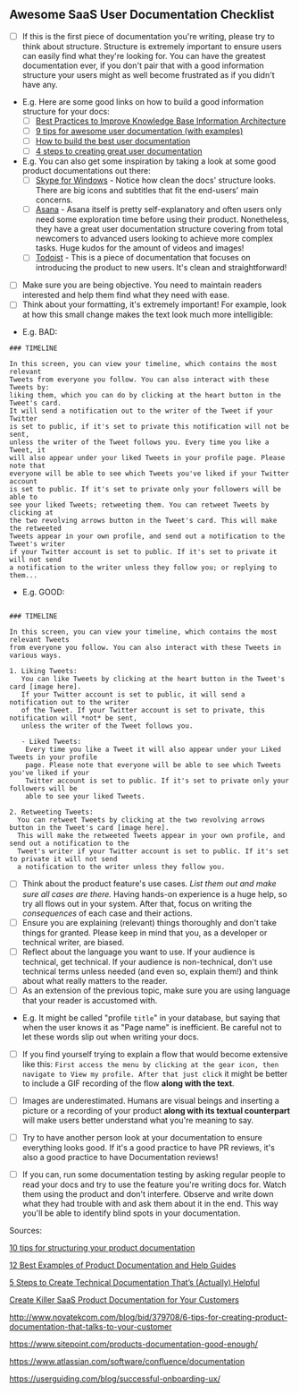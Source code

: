 ## Awesome SaaS User Documentation Checklist

- [ ] If this is the first piece of documentation you're writing, please try to think about structure. Structure is extremely important to ensure users can easily find what they're looking for. You can have the greatest documentation ever, if you don't pair that with a good information structure your users might as well become frustrated as if you didn't have any.
- E.g. Here are some good links on how to build a good information structure for your docs:
   - [ ] [Best Practices to Improve Knowledge Base Information Architecture](https://document360.io/blog/knowledge-base-information-architecture/)
   - [ ] [9 tips for awesome user documentation (with examples)](https://www.techsmith.com/blog/awesome-user-documentation/)
   - [ ] [How to build the best user documentation](https://www.techsmith.com/blog/user-documentation/)
   - [ ] [4 steps to creating great user documentation](https://formidableforms.com/4-steps-to-creating-great-end-user-documentation/)
- E.g. You can also get some inspiration by taking a look at some good product documentations out there:
   - [ ] [Skype for Windows](https://support.skype.com/en/skype/windows-desktop/) - Notice how clean the docs' structure looks. There are big icons and subtitles that fit the end-users' main concerns.
   - [ ] [Asana](https://asana.com/pt/guide) - Asana itself is pretty self-explanatory and often users only need some exploration time before using their product. Nonetheless, they have a great user documentation structure covering from total newcomers to advanced users looking to achieve more complex tasks. Huge kudos for the amount of videos and images!
   - [ ] [Todoist](https://doist.com/blog/how-to-use-todoist-effectively/) - This is a piece of documentation that focuses on introducing the product to new users. It's clean and straightforward!
- [ ] Make sure you are being objective. You need to maintain readers interested and help them find what they need with ease.
- [ ] Think about your formatting, it's extremely important! For example, look at how this small change makes the text look much more intelligible:
- E.g. BAD:

```
### TIMELINE

In this screen, you can view your timeline, which contains the most relevant
Tweets from everyone you follow. You can also interact with these Tweets by:
liking them, which you can do by clicking at the heart button in the Tweet's card.
It will send a notification out to the writer of the Tweet if your Twitter
is set to public, if it's set to private this notification will not be sent,
unless the writer of the Tweet follows you. Every time you like a Tweet, it
will also appear under your liked Tweets in your profile page. Please note that
everyone will be able to see which Tweets you've liked if your Twitter account
is set to public. If it's set to private only your followers will be able to
see your liked Tweets; retweeting them. You can retweet Tweets by clicking at
the two revolving arrows button in the Tweet's card. This will make the retweeted
Tweets appear in your own profile, and send out a notification to the Tweet's writer
if your Twitter account is set to public. If it's set to private it will not send
a notification to the writer unless they follow you; or replying to them...

```

- E.g. GOOD:

```

### TIMELINE

In this screen, you can view your timeline, which contains the most relevant Tweets
from everyone you follow. You can also interact with these Tweets in various ways.

1. Liking Tweets:
   You can like Tweets by clicking at the heart button in the Tweet's card [image here].
   If your Twitter account is set to public, it will send a notification out to the writer
   of the Tweet. If your Twitter account is set to private, this notification will *not* be sent,
   unless the writer of the Tweet follows you.

   - Liked Tweets:
    Every time you like a Tweet it will also appear under your Liked Tweets in your profile
    page. Please note that everyone will be able to see which Tweets you've liked if your
    Twitter account is set to public. If it's set to private only your followers will be
    able to see your liked Tweets.

2. Retweeting Tweets:
  You can retweet Tweets by clicking at the two revolving arrows button in the Tweet's card [image here].
  This will make the retweeted Tweets appear in your own profile, and send out a notification to the
  Tweet's writer if your Twitter account is set to public. If it's set to private it will not send
  a notification to the writer unless they follow you.

```

- [ ] Think about the product feature's use cases. _List them out and make sure all cases are there._ Having hands-on experience is a huge help, so try all flows out in your system. After that, focus on writing the _consequences_ of each case and their actions.
- [ ] Ensure you are explaining (relevant) things thoroughly and don't take things for granted. Please keep in mind that you, as a developer or technical writer, are biased.
- [ ] Reflect about the language you want to use. If your audience is technical, get technical. If your audience is non-technical, don't use technical terms unless needed (and even so, explain them!) and think about what really matters to the reader.
- [ ] As an extension of the previous topic, make sure you are using language that your reader is accustomed with.
- E.g. It might be called "profile `title`" in your database, but saying that when the user knows it as "Page name" is inefficient. Be careful not to let these words slip out when writing your docs.
- [ ] If you find yourself trying to explain a flow that would become extensive like this: `First access the menu by clicking at the gear icon, then navigate to View my profile. After that just click` it might be better to include a GIF recording of the flow **along with the text**.
- [ ] Images are underestimated. Humans are visual beings and inserting a picture or a recording of your product **along with its textual counterpart** will make users better understand what you're meaning to say.
- [ ] Try to have another person look at your documentation to ensure everything looks good. If it's a good practice to have PR reviews, it's also a good practice to have Documentation reviews!
- [ ] If you can, run some documentation testing by asking regular people to read your docs and try to use the feature you're writing docs for. Watch them using the product and don't interfere. Observe and write down what they had trouble with and ask them about it in the end. This way you'll be able to identify blind spots in your documentation.


Sources:

[10 tips for structuring your product documentation](https://developerhub.io/blog/10-tips-for-structuring-your-product-documentation/)

[12 Best Examples of Product Documentation and Help Guides](https://documentor.in/2148/best-examples-product-documentation-guides/)

[5 Steps to Create Technical Documentation That’s (Actually) Helpful](https://plan.io/blog/technical-documentation/)

[Create Killer SaaS Product Documentation for Your Customers](https://document360.io/blog/saas-product-documentation-software/)

http://www.novatekcom.com/blog/bid/379708/6-tips-for-creating-product-documentation-that-talks-to-your-customer

https://www.sitepoint.com/products-documentation-good-enough/

https://www.atlassian.com/software/confluence/documentation

https://userguiding.com/blog/successful-onboarding-ux/
